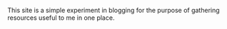 This site is a simple experiment in blogging for the purpose of gathering resources useful to me in one place.
